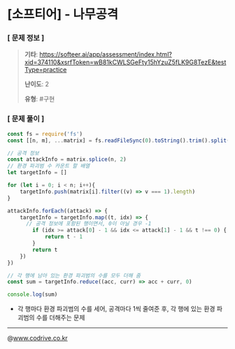 # [소프티어] - 나무공격

### [ 문제 정보 ]
> **기타**: https://softeer.ai/app/assessment/index.html?xid=374110&xsrfToken=wB81kCWLSGeFty15hYzuZ5fLK9G8TezE&testType=practice
> 
> **난이도**: 2
>
> **유형**: #구현


### [ 문제 풀이 ]
```JavaScript
const fs = require('fs')
const [[n, m], ...matrix] = fs.readFileSync(0).toString().trim().split('\n').map((l) => l.split(' ').map(Number))

// 공격 정보
const attackInfo = matrix.splice(n, 2)
// 환경 파괴범 수 카운트 할 배열
let targetInfo = []

for (let i = 0; i < n; i++){
    targetInfo.push(matrix[i].filter((v) => v === 1).length)
}

attackInfo.forEach((attack) => {
    targetInfo = targetInfo.map((t, idx) => {
      // 공격 정보에 포함된 행이면서, 0이 아닐 경우 -1
        if (idx >= attack[0] - 1 && idx <= attack[1] - 1 && t !== 0) {
            return t - 1
        }
        return t
    })
})

// 각 행에 남아 있는 환경 파괴범의 수를 모두 더해 줌
const sum = targetInfo.reduce((acc, curr) => acc + curr, 0)

console.log(sum)
```
* 각 행마다 환경 파괴범의 수를 세어, 공격마다 1씩 줄여준 후, 각 행에 있는 환경 파괴범의 수를 더해주는 문제


---
@www.codrive.co.kr